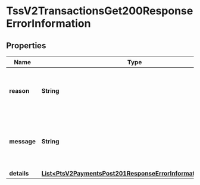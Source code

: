 
# TssV2TransactionsGet200ResponseErrorInformation

## Properties
Name | Type | Description | Notes
------------ | ------------- | ------------- | -------------
**reason** | **String** | 1-word description of why a request succeeded or failed.  |  [optional]
**message** | **String** | The user-facing description for why a request succeeded or failed.  |  [optional]
**details** | [**List&lt;PtsV2PaymentsPost201ResponseErrorInformationDetails&gt;**](PtsV2PaymentsPost201ResponseErrorInformationDetails.md) |  |  [optional]



